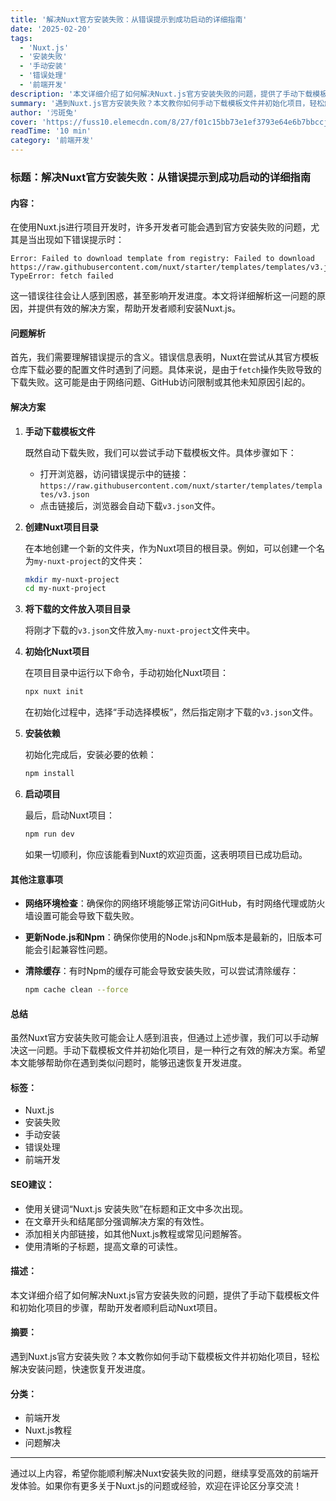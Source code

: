```yaml
---
title: '解决Nuxt官方安装失败：从错误提示到成功启动的详细指南'
date: '2025-02-20'
tags:
  - 'Nuxt.js'
  - '安装失败'
  - '手动安装'
  - '错误处理'
  - '前端开发'
description: '本文详细介绍了如何解决Nuxt.js官方安装失败的问题，提供了手动下载模板文件和初始化项目的步骤，帮助开发者顺利启动Nuxt项目。'
summary: '遇到Nuxt.js官方安装失败？本文教你如何手动下载模板文件并初始化项目，轻松解决安装问题，快速恢复开发进度。'
author: '污斑兔'
cover: 'https://fuss10.elemecdn.com/8/27/f01c15bb73e1ef3793e64e6b7bbccjpeg.jpeg'
readTime: '10 min'
category: '前端开发'
---
```


### 标题：解决Nuxt官方安装失败：从错误提示到成功启动的详细指南

#### 内容：

在使用Nuxt.js进行项目开发时，许多开发者可能会遇到官方安装失败的问题，尤其是当出现如下错误提示时：

```
Error: Failed to download template from registry: Failed to download https://raw.githubusercontent.com/nuxt/starter/templates/templates/v3.json: TypeError: fetch failed
```

这一错误往往会让人感到困惑，甚至影响开发进度。本文将详细解析这一问题的原因，并提供有效的解决方案，帮助开发者顺利安装Nuxt.js。

#### 问题解析

首先，我们需要理解错误提示的含义。错误信息表明，Nuxt在尝试从其官方模板仓库下载必要的配置文件时遇到了问题。具体来说，是由于`fetch`操作失败导致的下载失败。这可能是由于网络问题、GitHub访问限制或其他未知原因引起的。

#### 解决方案

1. **手动下载模板文件**

   既然自动下载失败，我们可以尝试手动下载模板文件。具体步骤如下：

   - 打开浏览器，访问错误提示中的链接：`https://raw.githubusercontent.com/nuxt/starter/templates/templates/v3.json`
   - 点击链接后，浏览器会自动下载`v3.json`文件。

2. **创建Nuxt项目目录**

   在本地创建一个新的文件夹，作为Nuxt项目的根目录。例如，可以创建一个名为`my-nuxt-project`的文件夹：

   ```bash
   mkdir my-nuxt-project
   cd my-nuxt-project
   ```

3. **将下载的文件放入项目目录**

   将刚才下载的`v3.json`文件放入`my-nuxt-project`文件夹中。

4. **初始化Nuxt项目**

   在项目目录中运行以下命令，手动初始化Nuxt项目：

   ```bash
   npx nuxt init
   ```

   在初始化过程中，选择“手动选择模板”，然后指定刚才下载的`v3.json`文件。

5. **安装依赖**

   初始化完成后，安装必要的依赖：

   ```bash
   npm install
   ```

6. **启动项目**

   最后，启动Nuxt项目：

   ```bash
   npm run dev
   ```

   如果一切顺利，你应该能看到Nuxt的欢迎页面，这表明项目已成功启动。

#### 其他注意事项

- **网络环境检查**：确保你的网络环境能够正常访问GitHub，有时网络代理或防火墙设置可能会导致下载失败。
- **更新Node.js和Npm**：确保你使用的Node.js和Npm版本是最新的，旧版本可能会引起兼容性问题。
- **清除缓存**：有时Npm的缓存可能会导致安装失败，可以尝试清除缓存：

  ```bash
  npm cache clean --force
  ```

#### 总结

虽然Nuxt官方安装失败可能会让人感到沮丧，但通过上述步骤，我们可以手动解决这一问题。手动下载模板文件并初始化项目，是一种行之有效的解决方案。希望本文能够帮助你在遇到类似问题时，能够迅速恢复开发进度。

#### 标签：

- Nuxt.js
- 安装失败
- 手动安装
- 错误处理
- 前端开发

#### SEO建议：

- 使用关键词“Nuxt.js 安装失败”在标题和正文中多次出现。
- 在文章开头和结尾部分强调解决方案的有效性。
- 添加相关内部链接，如其他Nuxt.js教程或常见问题解答。
- 使用清晰的子标题，提高文章的可读性。

#### 描述：

本文详细介绍了如何解决Nuxt.js官方安装失败的问题，提供了手动下载模板文件和初始化项目的步骤，帮助开发者顺利启动Nuxt项目。

#### 摘要：

遇到Nuxt.js官方安装失败？本文教你如何手动下载模板文件并初始化项目，轻松解决安装问题，快速恢复开发进度。

#### 分类：

- 前端开发
- Nuxt.js教程
- 问题解决

---

通过以上内容，希望你能顺利解决Nuxt安装失败的问题，继续享受高效的前端开发体验。如果你有更多关于Nuxt.js的问题或经验，欢迎在评论区分享交流！